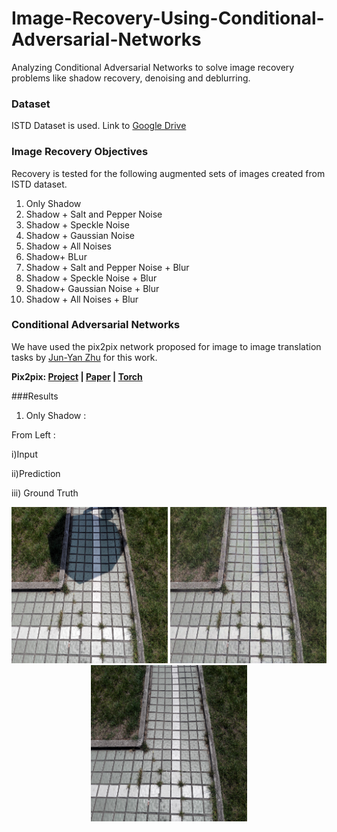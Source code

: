 # Image-Recovery-Using-Conditional-Adversarial-Networks
Analyzing Conditional Adversarial Networks to solve image recovery problems like shadow recovery, denoising and deblurring.

### Dataset 

ISTD Dataset is used.
Link to [Google Drive](https://drive.google.com/file/d/1I0qw-65KBA6np8vIZzO6oeiOvcDBttAY/view)

### Image Recovery Objectives 

Recovery is tested for the following augmented sets of images created from ISTD dataset.

1. Only Shadow
2. Shadow + Salt and Pepper Noise
3. Shadow + Speckle Noise
4. Shadow + Gaussian Noise
5. Shadow + All Noises
6. Shadow+ BLur
7. Shadow + Salt and Pepper Noise + Blur
8. Shadow + Speckle Noise + Blur
9. Shadow+ Gaussian Noise + Blur
10. Shadow + All Noises + Blur

### Conditional Adversarial Networks

We have used the pix2pix network proposed for image to image translation tasks by [Jun-Yan Zhu](https://github.com/junyanz) for this work.

**Pix2pix:  [Project](https://phillipi.github.io/pix2pix/) |  [Paper](https://arxiv.org/pdf/1611.07004.pdf) |  [Torch](https://github.com/phillipi/pix2pix)**

###Results
1. Only Shadow :

From Left :

i)Input 

ii)Prediction

iii) Ground Truth 
<p align="center">
  <img src="images/shadow/11_real_A.png" width="250"/>
  <img src="images/shadow/11_fake_B.png" width="250"/>
  <img src="images/shadow/11_real_B.png" width="250"/>
</p>

